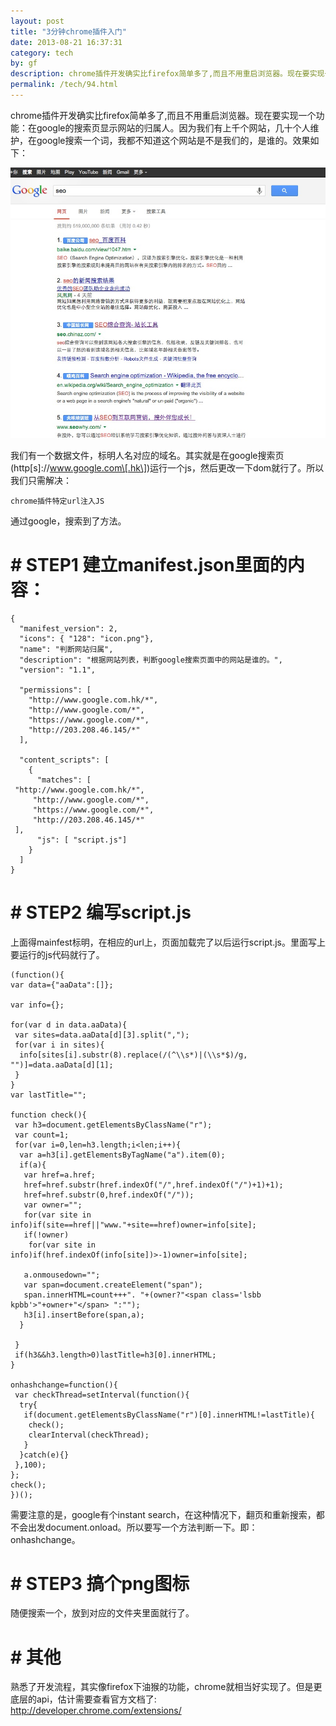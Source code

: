 ```yaml
---
layout: post
title: "3分钟chrome插件入门"
date: 2013-08-21 16:37:31
category: tech
by: gf
description: chrome插件开发确实比firefox简单多了,而且不用重启浏览器。现在要实现一个功能：在google的搜索页显示网站的归属人。因为我们有上千个网站，几十个人维护，在google搜索一个词，我
permalink: /tech/94.html
---
```

chrome插件开发确实比firefox简单多了,而且不用重启浏览器。现在要实现一个功能：在google的搜索页显示网站的归属人。因为我们有上千个网站，几十个人维护，在google搜索一个词，我都不知道这个网站是不是我们的，是谁的。效果如下：

![chrome插件效果图][chrome]

我们有一个数据文件，标明人名对应的域名。其实就是在google搜索页(http\[s\]://www.google.com\[.hk\])运行一个js，然后更改一下dom就行了。所以我们只需解决：

    chrome插件特定url注入JS

通过google，搜索到了方法。

#  # STEP1 建立manifest.json里面的内容： ##

    {
      "manifest_version": 2,
      "icons": { "128": "icon.png"}, 
      "name": "判断网站归属",
      "description": "根据网站列表，判断google搜索页面中的网站是谁的。",
      "version": "1.1",
    
      "permissions": [
        "http://www.google.com.hk/*",
        "http://www.google.com/*",
        "https://www.google.com/*",
        "http://203.208.46.145/*"
      ],
    
      "content_scripts": [
        {
          "matches": [
     "http://www.google.com.hk/*",
         "http://www.google.com/*",
         "https://www.google.com/*",
         "http://203.208.46.145/*"
     ],
          "js": [ "script.js"]
        }
      ]
    }

#  # STEP2 编写script.js ##

上面得mainfest标明，在相应的url上，页面加载完了以后运行script.js。里面写上要运行的js代码就行了。

    (function(){
    var data={"aaData":[]};
    
    var info={};
    
    for(var d in data.aaData){
     var sites=data.aaData[d][3].split(",");
     for(var i in sites){
      info[sites[i].substr(8).replace(/(^\\s*)|(\\s*$)/g, "")]=data.aaData[d][1];
     }
    }
    var lastTitle="";
    
    function check(){
     var h3=document.getElementsByClassName("r");
     var count=1;
     for(var i=0,len=h3.length;i<len;i++){
      var a=h3[i].getElementsByTagName("a").item(0);
      if(a){
       var href=a.href;
       href=href.substr(href.indexOf("/",href.indexOf("/")+1)+1);
       href=href.substr(0,href.indexOf("/"));
       var owner="";
       for(var site in info)if(site==href||"www."+site==href)owner=info[site];
       if(!owner)
        for(var site in info)if(href.indexOf(info[site])>-1)owner=info[site];
    
       a.onmousedown="";
       var span=document.createElement("span");
       span.innerHTML=count+++". "+(owner?"<span class='lsbb kpbb'>"+owner+"</span> ":"");
       h3[i].insertBefore(span,a);  
      }
      
     }
     if(h3&&h3.length>0)lastTitle=h3[0].innerHTML;
    }
    
    onhashchange=function(){
     var checkThread=setInterval(function(){
      try{
       if(document.getElementsByClassName("r")[0].innerHTML!=lastTitle){
        check();
        clearInterval(checkThread);
       }
      }catch(e){}
     },100); 
    };
    check();
    })();

需要注意的是，google有个instant search，在这种情况下，翻页和重新搜索，都不会出发document.onload。所以要写一个方法判断一下。即：onhashchange。

#  # STEP3 搞个png图标 ##

随便搜索一个，放到对应的文件夹里面就行了。

#  # 其他 ##

熟悉了开发流程，其实像firefox下油猴的功能，chrome就相当好实现了。但是更底层的api，估计需要查看官方文档了: http://developer.chrome.com/extensions/‎


[chrome]: /gfzjus_blog/tech/2014-10-22/e83785daaa1344f09ac4d12e71effa2d.jpg
